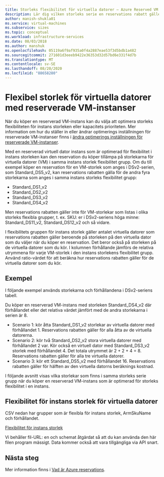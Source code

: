 ```yaml
---
title: Storleks flexibilitet för virtuella datorer – Azure Reserved VM Instances
description: Lär dig vilken storleks serie en reservations rabatt gäller när du använder en reserverad VM-instans.
author: manish-shukla01
ms.service: virtual-machines
ms.subservice: sizes
ms.topic: conceptual
ms.workload: infrastructure-services
ms.date: 08/03/2018
ms.author: manshuk
ms.openlocfilehash: 05119a6f9af935a0f4a2887eae53f3d5bdb1a482
ms.sourcegitcommit: 271601d3eeeb9422e36353d32d57bd6e331f4d7b
ms.translationtype: MT
ms.contentlocale: sv-SE
ms.lasthandoff: 08/20/2020
ms.locfileid: "88658280"
---
```

# <a name="virtual-machine-size-flexibility-with-reserved-vm-instances"></a>Flexibel storlek för virtuella datorer med reserverade VM-instanser

När du köper en reserverad VM-instans kan du välja att optimera storleks flexibiliteten för instans storleken eller kapacitets prioriteten. Mer information om hur du ställer in eller ändrar optimerings inställningen för reserverade VM-instanser finns i [ändra optimerings inställningen för reserverade VM-instanser](~/articles/cost-management-billing/reservations/manage-reserved-vm-instance.md#change-optimize-setting-for-reserved-vm-instances).

Med en reserverad virtuell dator instans som är optimerad för flexibilitet i instans storleken kan den reservation du köper tillämpa på storlekarna för virtuella datorer (VM) i samma instans storlek flexibilitet grupp. Om du till exempel köper en reservation för en VM-storlek som anges i DSv2-serien, som Standard_DS5_v2, kan reservations rabatten gälla för de andra fyra storlekarna som anges i samma instans storleks flexibilitet grupp:

- Standard_DS1_v2
- Standard_DS2_v2
- Standard_DS3_v2
- Standard_DS4_v2

Men reservations rabatten gäller inte för VM-storlekar som listas i olika storleks flexibla grupper, t. ex. SKU: er i DSv2-seriens höga minne: Standard_DS11_v2, Standard_DS12_v2 och så vidare.

I flexibilitets gruppen för instans storlek gäller antalet virtuella datorer som reservations rabatten gäller beroende på storleken på den virtuella dator som du väljer när du köper en reservation. Det beror också på storleken på de virtuella datorer som du kör. I kolumnen förhållande jämförs de relativa utrymmena för varje VM-storlek i den instans storlekens flexibilitet grupp. Använd ratio-värdet för att beräkna hur reservations rabatten gäller för de virtuella datorer som du kör.

## <a name="examples"></a>Exempel

I följande exempel används storlekarna och förhållandena i DSv2-seriens tabell.

Du köper en reserverad VM-instans med storleken Standard_DS4_v2 där förhållandet eller det relativa värdet jämfört med de andra storlekarna i serien är 8.

- Scenario 1: kör åtta Standard_DS1_v2 storlekar av virtuella datorer med förhållandet 1. Reservations rabatten gäller för alla åtta av de virtuella datorerna.
- Scenario 2: kör två Standard_DS2_v2 stora virtuella datorer med förhållandet 2 var. Kör också en virtuell dator med Standard_DS3_v2 storlek med förhållandet 4. Det totala utrymmet är 2 + 2 + 4 = 8. Reservations rabatten gäller för alla tre virtuella datorer.
- Scenario 3: kör ett Standard_DS5_v2 med förhållandet 16. Reservations rabatten gäller för hälften av den virtuella datorns beräknings kostnad.

I följande avsnitt visas vilka storlekar som finns i samma storleks serie grupp när du köper en reserverad VM-instans som är optimerad för storleks flexibilitet i en instans.

## <a name="instance-size-flexibility-ratio-for-vms"></a>Flexibilitet för instans storlek för virtuella datorer 

CSV nedan har grupper som är flexibla för instans storlek, ArmSkuName och förhållandet.  

[Flexibilitet för instans storlek](https://isfratio.blob.core.windows.net/isfratio/ISFRatio.csv)

Vi behåller fil-URL: en och schemat åtgärdat så att du kan använda den här filen program mässigt. Data kommer också att vara tillgängliga via API snart.

## <a name="next-steps"></a>Nästa steg

Mer information finns i [Vad är Azure reservations](~/articles/cost-management-billing/reservations/save-compute-costs-reservations.md).
